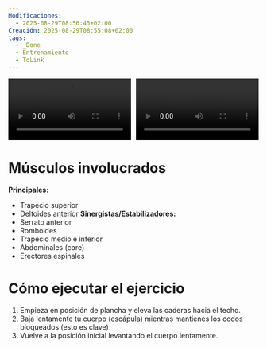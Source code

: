 ```yaml
---
Modificaciones:
  - 2025-08-29T08:56:45+02:00
Creación: 2025-08-29T08:55:08+02:00
tags:
  - _Done
  - Entrenamiento
  - ToLink
---
```


<div style="display: grid; grid-template-columns: 1fr 1fr; gap: 10px; width: 100%;">
  <video src="Bodyweight-bodyweight-pike-shrug-front.mp4" controls style="width: 100%;"></video>
  <video src="Bodyweight-bodyweight-pike-shrug-side.mp4" controls style="width: 100%;"></video>
</div>

 # Músculos involucrados
**Principales:**
* Trapecio superior
* Deltoides anterior
**Sinergistas/Estabilizadores:**
* Serrato anterior
* Romboides
* Trapecio medio e inferior
* Abdominales (core)
* Erectores espinales
 
 # Cómo ejecutar el ejercicio
1. Empieza en posición de plancha y eleva las caderas hacia el techo.
2. Baja lentamente tu cuerpo (escápula) mientras mantienes los codos bloqueados (esto es clave)
3. Vuelve a la posición inicial levantando el cuerpo lentamente.